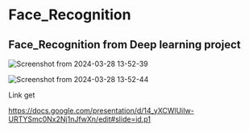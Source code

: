 # Face_Recognition

## Face_Recognition from Deep learning project


![Screenshot from 2024-03-28 13-52-39](https://github.com/Seajinbaek/Face_Recognition/assets/140477487/b2b3e3f1-5d39-474a-8fa9-60d465f71fb6)


![Screenshot from 2024-03-28 13-52-44](https://github.com/Seajinbaek/Face_Recognition/assets/140477487/fbf01ec0-b49f-45fb-a44b-a18c5d84cb60)

























Link get

https://docs.google.com/presentation/d/14_yXCWlUiIw-URTYSmc0Nx2Nj1nJfwXn/edit#slide=id.p1
